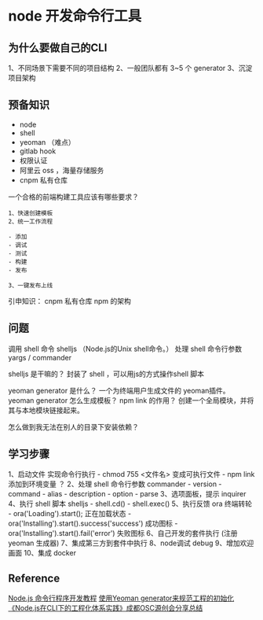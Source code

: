 #  node 开发命令行工具

##  为什么要做自己的CLI

1、不同场景下需要不同的项目结构
2、一般团队都有 3~5 个 generator
3、沉淀项目架构

## 预备知识

- node
- shell
- yeoman （难点）
- gitlab hook 
- 权限认证
- 阿里云 oss ，海量存储服务
- cnpm 私有仓库

一个合格的前端构建工具应该有哪些要求？
    
    1、快速创建模板 
    2、统一工作流程

    - 添加
    - 调试
    - 测试
    - 构建 
    - 发布
    
    3、一键发布上线

引申知识：
    cnpm 私有仓库
    npm 的架构

## 问题

调用 shell 命令     shelljs （Node.js的Unix shell命令。）
处理 shell 命令行参数     yargs /  commander

shelljs 是干嘛的？ 
    封装了 shell ，可以用js的方式操作shell 脚本

yeoman generator 是什么？ 一个为终端用户生成文件的 yeoman插件。
yeoman generator 怎么生成模板？
npm link 的作用？ 创建一个全局模块，并将其与本地模块链接起来。

怎么做到我无法在别人的目录下安装依赖？

## 学习步骤

1、启动文件 实现命令行执行
    - chmod 755 <文件名> 变成可执行文件
    - npm link 添加到环境变量 ？
2、处理 shell 命令行参数  commander 
    - version
    - command
    - alias
    - description
    - option
    - parse 
3、选项面板，提示  inquirer 
4、执行 shell 脚本  shelljs
    - shell.cd()
    - shell.exec()
5、执行反馈 ora 终端转轮
    - ora('Loading').start(); 正在加载状态
    - ora('Installing').start().success('success') 成功图标
    - ora('Installing').start().fail('error') 失败图标
6、自己开发的套件执行  (注册yeoman 生成器)
7、集成第三方到套件中执行 
8、node调试   debug
9、增加欢迎画面
10、集成 docker


## Reference 

 [Node.js 命令行程序开发教程](http://www.ruanyifeng.com/blog/2015/05/command-line-with-node.html)
 [使用Yeoman generator来规范工程的初始化](http://www.cnblogs.com/cpselvis/p/6629462.html)
 [《Node.js在CLI下的工程化体系实践》成都OSC源创会分享总结](http://www.cnblogs.com/cpselvis/p/7594630.html)

